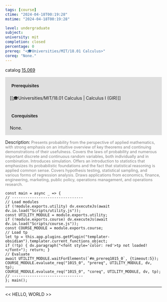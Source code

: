 ```yaml
---
tags: [course]
ctime: "2024-04-18T00:19:28"
mstime: "2024-04-18T00:19:28"

level: undergraduate
subject: 
university: mit
completion: closed
percentage: 0
prereq: "<🎓Universities/MIT/18.01 Calculus>"
coreq: "None."
---
```


catalog [15.069](http://student.mit.edu/catalog/m15a.html#15.069)

<span style="display: block; padding: 15px; background-color: rgb(100, 100, 100, 0.2);"><font id="m_prereq1015_0" style="display: block; font-family: Arial, sans-serif; font-weight: bold; padding: 5px">Prerequisites</font><br><span id="prereq1015_0">[[🎓Universities/MIT/18.01 Calculus | Calculus I (GIR)]]</span></span>
<span style="display: block; padding: 15px; background-color: rgb(100, 100, 100, 0.2);"><font id="m_coreq1015_0" style="display: block; font-family: Arial, sans-serif; font-weight: bold; padding: 5px">Corequisites</font><br><span id="coreq1015_0">None.</span></span>

<font style="">Description:</font>
<font style="color: grey; font-size: 0.8rem;">Presents probability from the perspective of applied mathematics, with strong emphasis on an intuitive overview of key theorems and continuing demonstrations of their usefulness. Covers the laws of probability and numerous important discrete and continuous random variables, both individually and in combination. Introduces simulation. Offers an introduction to statistics that emphasizes its probabilistic foundations and the fact that statistical reasoning is applied common sense. Covers hypothesis testing, statistical sampling, and various forms of regression analysis. Draws applications from economics, finance, engineering, marketing, public policy, operations management, and operations research.</font>

```dataviewjs
const main = async _ => {
// --------------------------------
// Load modules
if (!module.exports.utility) dv.executeJs(await dv.io.load("Scripts/utility.js"));
const UTILITY_MODULE = module.exports.utility;
if (!module.exports.course) dv.executeJs(await dv.io.load("Scripts/course.js"));
const COURSE_MODULE = module.exports.course;
// Load tp
let tp = this.app.plugins.getPlugin("templater-obsidian").templater.current_functions_object;
if (!tp) { dv.paragraph("<font style='color: red'>tp not loaded!</font>"); return; }
// Evaluate
await UTILITY_MODULE.waitForElements(`#m_prereq1015_0`, {timeout:5});
COURSE_MODULE.evaluate_req("1015_0", "prereq", UTILITY_MODULE, dv, tp);
COURSE_MODULE.evaluate_req("1015_0", "coreq", UTILITY_MODULE, dv, tp);
// --------------------------------
}; main();
```

---

<< HELLO, WORLD >>
